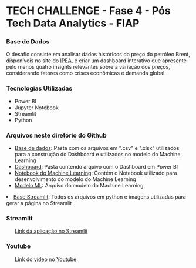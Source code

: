 <h1>TECH CHALLENGE - Fase 4 - Pós Tech Data Analytics - FIAP</h1>
<h3>Base de Dados</h3>

O desafio consiste em analisar dados históricos do preço do petróleo Brent, disponíveis no site do <a href="http://www.ipeadata.gov.br/ExibeSerie.aspx?module=m&serid=1650971490&oper=view">IPEA</a>, e criar um dashboard interativo que apresente pelo menos quatro insights relevantes sobre a variação dos preços, considerando fatores como crises econômicas e demanda global.

<h3>Tecnologias Utilizadas</h3>
<ul>
  <li>Power BI</li>
  <li>Jupyter Notebook</li>
  <li>Streamlit</li>
  <li>Python</li>
</ul>

<h3>Arquivos neste diretório do Github</h3>
<ul>
  <li><a href="https://github.com/florascarvalho/Postech_Data-Analytics_Tech-Challenge_Fase4/tree/main/bases_dados">Base de dados</a>: Pasta com os arquivos em ".csv" e ".xlsx" utilizados para a construção do Dashboard e utilizados no modelo do Machine Learning</li>
  <li><a href="https://github.com/florascarvalho/Postech_Data-Analytics_Tech-Challenge_Fase4/tree/main/dashboard">Dashboard</a>: Pasta contendo arquivo com o Dashboard em Power BI</li>
  <li><a href="https://github.com/florascarvalho/Postech_Data-Analytics_Tech-Challenge_Fase4/tree/main/machine_learning">Notebook do Machine Learning</a>: Contém o Notebook utilizado para desenvolvimento do modelo do Machine Learning</li>
  <li><a href="https://github.com/florascarvalho/Postech_Data-Analytics_Tech-Challenge_Fase4/tree/main/modelo">Modelo ML</a>: Arquivo do modelo do Machine Learning</li>
</ul>
  <li><a href="https://github.com/florascarvalho/Postech_Data-Analytics_Tech-Challenge_Fase4/tree/main/streamlit">Base Streamlit</a>: Todos os arquivos em python e imagens utilizadas para gerar a página no Streamlit</li>
</ul>

<h3>Streamlit</h3>
<ul>
<a href="https://postechdata-analyticstech-challengefase4-rm354000.streamlit.app/">Link da aplicação no Streamlit</a>  
</ul>

<h3>Youtube</h3>
<ul>
  <a href="https://youtu.be/s2srLkHuJs4">Link do vídeo no Youtube</a>  
</ul>

